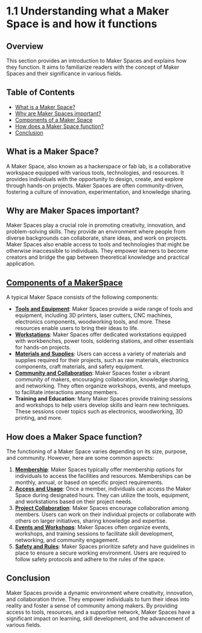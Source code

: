 
# 1.1 Understanding what a Maker Space is and how it functions

## Overview
This section provides an introduction to Maker Spaces and explains how they function. It aims to familiarize readers with the concept of Maker Spaces and their significance in various fields.

## Table of Contents
- [What is a Maker Space?](#what-is-a-maker-space)
- [Why are Maker Spaces important?](#why-are-maker-spaces-important)
- [Components of a Maker Space](#components-of-a-maker-space)
- [How does a Maker Space function?](#how-does-a-maker-space-function)
- [Conclusion](#conclusion)

## What is a Maker Space?
A Maker Space, also known as a hackerspace or fab lab, is a collaborative workspace equipped with various tools, technologies, and resources. It provides individuals with the opportunity to design, create, and explore through hands-on projects. Maker Spaces are often community-driven, fostering a culture of innovation, experimentation, and knowledge sharing.

## Why are Maker Spaces important?
Maker Spaces play a crucial role in promoting creativity, innovation, and problem-solving skills. They provide an environment where people from diverse backgrounds can collaborate, share ideas, and work on projects. Maker Spaces also enable access to tools and technologies that might be otherwise inaccessible to individuals. They empower learners to become creators and bridge the gap between theoretical knowledge and practical application.

## [Components of a MakerSpace](https://github.com/mrthomware/MakerSpace/blob/main/MakerSpace/1.1_Understand_what_a_Maker_Space_is_and_how_it_functions/Components%20of%20a%20Maker%20Space/README.md)
A typical Maker Space consists of the following components:
- [**Tools and Equipment**](https://github.com/mrthomware/MakerSpace/blob/main/MakerSpace/1.1_Understand_what_a_Maker_Space_is_and_how_it_functions/Components%20of%20a%20Maker%20Space/Tools%20and%20Equipment.md): Maker Spaces provide a wide range of tools and equipment, including 3D printers, laser cutters, CNC machines, electronics components, woodworking tools, and more. These resources enable users to bring their ideas to life.
- [**Workstations**](https://github.com/mrthomware/MakerSpace/blob/main/MakerSpace/1.1_Understand_what_a_Maker_Space_is_and_how_it_functions/Components%20of%20a%20Maker%20Space/Workstations.md): Maker Spaces offer dedicated workstations equipped with workbenches, power tools, soldering stations, and other essentials for hands-on projects.
- [**Materials and Supplies**](https://github.com/mrthomware/MakerSpace/blob/main/MakerSpace/1.1_Understand_what_a_Maker_Space_is_and_how_it_functions/Components%20of%20a%20Maker%20Space/Materials%20and%20Supplies.md): Users can access a variety of materials and supplies required for their projects, such as raw materials, electronics components, craft materials, and safety equipment.
- [**Community and Collaboration**](https://github.com/mrthomware/MakerSpace/blob/main/MakerSpace/1.1_Understand_what_a_Maker_Space_is_and_how_it_functions/MakerSpace%20Community%20and%20Collaboration.md): Maker Spaces foster a vibrant community of makers, encouraging collaboration, knowledge sharing, and networking. They often organize workshops, events, and meetups to facilitate interactions among members.
- **Training and Education**: Many Maker Spaces provide training sessions and workshops to help users develop skills and learn new techniques. These sessions cover topics such as electronics, woodworking, 3D printing, and more.

## How does a Maker Space function?
The functioning of a Maker Space varies depending on its size, purpose, and community. However, here are some common aspects:
1. [**Membership**](https://github.com/mrthomware/MakerSpace/blob/main/MakerSpace/1.1_Understand_what_a_Maker_Space_is_and_how_it_functions/MakerSpace%20Membership.md): Maker Spaces typically offer membership options for individuals to access the facilities and resources. Memberships can be monthly, annual, or based on specific project requirements.
2. [**Access and Usage**](https://github.com/mrthomware/MakerSpace/blob/main/MakerSpace/1.1_Understand_what_a_Maker_Space_is_and_how_it_functions/MakerSpace%20Access%20and%20Usage.md): Once a member, individuals can access the Maker Space during designated hours. They can utilize the tools, equipment, and workstations based on their project needs.
3. [**Project Collaboration**](https://github.com/mrthomware/MakerSpace/blob/main/MakerSpace/1.1_Understand_what_a_Maker_Space_is_and_how_it_functions/MakerSpace%20Project%20Collaboration.md): Maker Spaces encourage collaboration among members. Users can work on their individual projects or collaborate with others on larger initiatives, sharing knowledge and expertise.
4. [**Events and Workshops**](https://github.com/mrthomware/MakerSpace/blob/main/MakerSpace/1.1_Understand_what_a_Maker_Space_is_and_how_it_functions/MakerSpace%20Events%20and%20Workshops.md): Maker Spaces often organize events, workshops, and training sessions to facilitate skill development, networking, and community engagement.
5. [**Safety and Rules**](https://github.com/mrthomware/MakerSpace/blob/main/MakerSpace/1.1_Understand_what_a_Maker_Space_is_and_how_it_functions/MakerSpace%20Safety%20and%20Rules.md): Maker Spaces prioritize safety and have guidelines in place to ensure a secure working environment. Users are required to follow safety protocols and adhere to the rules of the space.

## Conclusion
Maker Spaces provide a dynamic environment where creativity, innovation, and collaboration thrive. They empower individuals to turn their ideas into reality and foster a sense of community among makers. By providing access to tools, resources, and a supportive network, Maker Spaces have a significant impact on learning, skill development, and the advancement of various fields.

